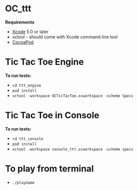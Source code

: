 OC_ttt
======

<b>Requirements</b>

- [Xcode](https://developer.apple.com/xcode/) 5.0 or later
- xctool - should come with Xcode command line tool
- [CocoaPod](http://cocoapods.org/)

# Tic Tac Toe Engine

<b>To run tests:</b>

- `cd ttt_engine`
- `pod install`
- `xctool -workspace OCTicTacToe.xcworkspace -scheme Specs`

# Tic Tac Toe in Console

<b>To run tests:</b>

- `cd ttt_console`
- `pod install`
- `xctool -workspace console_ttt.xcworkspace -scheme specs`

# To play from terminal

- `./playGame`
